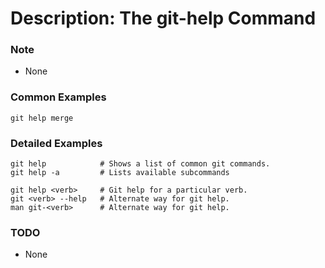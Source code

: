 # Description: The git-help Command

### Note
* None

### Common Examples
```
git help merge
```

### Detailed Examples
```
git help            # Shows a list of common git commands.
git help -a         # Lists available subcommands

git help <verb>     # Git help for a particular verb.
git <verb> --help   # Alternate way for git help.
man git-<verb>      # Alternate way for git help.
```

### TODO
* None
